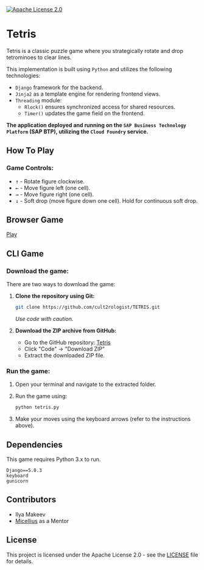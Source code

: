 [![Apache License 2.0](https://img.shields.io/badge/License-Apache%202.0-blue.svg)](https://www.apache.org/licenses/LICENSE-2.0)

# Tetris

Tetris is a classic puzzle game where you strategically rotate and drop tetrominoes to clear lines.

This implementation is built using `Python` and utilizes the following technologies:

- `Django` framework for the backend.
- `Jinja2` as a template engine for rendering frontend views.
- `Threading` module:
   - `Rlock()` ensures synchronized access for shared resources.
   - `Timer()` updates the game field on the frontend.

**The application deployed and running on the **`SAP Business Technology Platform`** (SAP BTP), utilizing the **`Cloud Foundry`** service.**

## How To Play

### Game Controls:

- <kbd>↑</kbd> - Rotate figure clockwise.
- <kbd>←</kbd> - Move figure left (one cell).
- <kbd>→</kbd> - Move figure right (one cell).
- <kbd>↓</kbd> - Soft drop (move figure down one cell). Hold for continuous soft drop.


## Browser Game

[Play](https://tetris.cfapps.us10-001.hana.ondemand.com/)

## CLI Game

### Download the game:

There are two ways to download the game:

1. **Clone the repository using Git:**
   
    ```bash
    git clone https://github.com/cult2rologist/TETRIS.git
    ```

    *Use code with caution.*

2. **Download the ZIP archive from GitHub:**
   
    - Go to the GitHub repository: [Tetris](https://github.com/cult2rologist/TETRIS/tree/main)
    - Click "Code" -> "Download ZIP"
    - Extract the downloaded ZIP file.

### Run the game:

1. Open your terminal and navigate to the extracted folder.
2. Run the game using: 
   
    ```bash
    python tetris.py
    ```

3. Make your moves using the keyboard arrows (refer to the instructions above).

## Dependencies

This game requires Python 3.x to run.
```
Django==5.0.3
keyboard
gunicorn
```

## Contributors

- Ilya Makeev
- [Micellius](https://github.com/micellius) as a Mentor

## License

This project is licensed under the Apache License 2.0 - see the [LICENSE](https://github.com/cult2rologist/TETRIS/blob/main/LICENCE) file for details.
